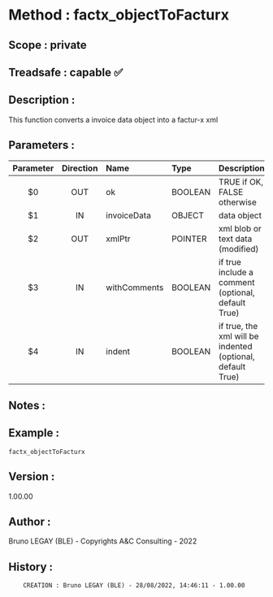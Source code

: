 ﻿# **Method :** factx_objectToFacturx
## **Scope :** private
## **Treadsafe :** capable ✅ 
## **Description :** 
This function converts a invoice data object into a factur-x xml
## **Parameters :** 
| Parameter | Direction | Name | Type | Description | 
|:----:|:----:|:----|:----|:----| 
| $0 | OUT | ok | BOOLEAN | TRUE if OK, FALSE otherwise | 
| $1 | IN | invoiceData | OBJECT | data object | 
| $2 | OUT | xmlPtr | POINTER | xml blob or text data (modified) | 
| $3 | IN | withComments | BOOLEAN | if true include a comment (optional, default True) | 
| $4 | IN | indent | BOOLEAN | if true, the xml will be indented (optional, default True) | 

## **Notes :** 

## **Example :** 
```
factx_objectToFacturx
```
## **Version :** 
1.00.00
## **Author :** 
Bruno LEGAY (BLE) - Copyrights A&C Consulting - 2022
## **History :** 

        CREATION : Bruno LEGAY (BLE) - 28/08/2022, 14:46:11 - 1.00.00
